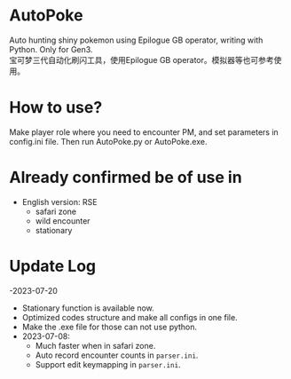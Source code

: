 # AutoPoke
Auto hunting shiny pokemon using Epilogue GB operator, writing with Python. Only for Gen3.  
宝可梦三代自动化刷闪工具，使用Epilogue GB operator。模拟器等也可参考使用。

# How to use?
Make player role where you need to encounter PM, and set parameters in config.ini file. Then run AutoPoke.py or AutoPoke.exe.

# Already confirmed be of use in
- English version: RSE
  - safari zone
  - wild encounter
  - stationary

# Update Log
-2023-07-20
  - Stationary function is available now.
  - Optimized codes structure and make all configs in one file.
  - Make the .exe file for those can not use python.
- 2023-07-08: 
  - Much faster when in safari zone.
  - Auto record encounter counts in `parser.ini`.
  - Support edit keymapping in `parser.ini`.
